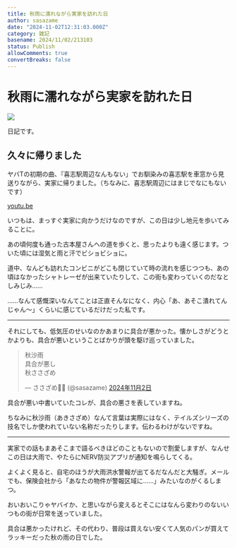 ```yaml
---
title: 秋雨に濡れながら実家を訪れた日
author: sasazame
date: "2024-11-02T12:31:03.000Z"
category: 雑記
basename: 2024/11/02/213103
status: Publish
allowComments: true
convertBreaks: false
---
```

# 秋雨に濡れながら実家を訪れた日

![](https://cdn-ak.f.st-hatena.com/images/fotolife/s/sasazame/20230908/20230908202155.png)

日記です。

<!-- Extended Body -->

## 久々に帰りました

ヤバTの初期の曲、『喜志駅周辺なんもない」でお馴染みの喜志駅を車窓から見送りながら、実家に帰りました。（ちなみに、喜志駅周辺にはまじでなにもないです）

[youtu.be](https://youtu.be/iaNP3HEbEXU?si=N4dnWjq60s91-UEU)

いつもは、まっすぐ実家に向かうだけなのですが、この日は少し地元を歩いてみることに。

あの頃何度も通った古本屋さんへの道を歩くと、思ったよりも遠く感じます。ついた頃には湿気と雨と汗でビショビショに。

道中、なんども訪れたコンビニがどこも閉じていて時の流れを感じつつも、あの頃はなかったシャトレーゼが出来ていたりして、この街も変わっていくのだなとしみじみ……

……なんて感慨深いなんてことは正直そんなになく、内心「あ、あそこ潰れてんじゃん～」くらいに感じているだけだった私です。

* * *

それにしても、低気圧のせいなのかあまりに具合が悪かった。懐かしさがどうとかよりも、具合が悪いということばかりが頭を駆け巡っていました。

> 秋沙雨  
> 具合が悪し  
> 秋ささざめ
> 
> — ささざめ🎋🦈 (@sasazame) [2024年11月2日](https://twitter.com/sasazame/status/1852540237081362695?ref_src=twsrc%5Etfw)

具合が悪い中書いていたコレが、具合の悪さを表していますね。

ちなみに秋沙雨（あきさざめ）なんて言葉は実際にはなく、テイルズシリーズの技名でしか使われていない名称だったりします。伝わるわけがないですね。

* * *

実家での話もまあそこまで語るべきほどのこともないので割愛しますが、なんせこの日は大雨で、やたらにNERV防災アプリが通知を鳴らしてくる。

よくよく見ると、自宅のほうが大雨洪水警報が出てるだなんだと大騒ぎ。メールでも、保険会社から「あなたの物件が警報区域に……」みたいなのがくるしまつ。

おいおいこりゃヤバイか、と思いながら変えるとそこにはなんら変わりのないいつもの街が日常を送っていました。

具合は悪かったけれど、その代わり、普段は買えない安くて人気のパンが買えてラッキーだった秋の雨の日でした。